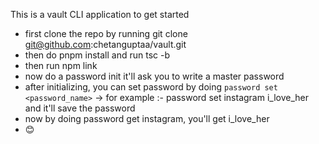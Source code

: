 This is a vault CLI application
to get started
  - first clone the repo by running git clone git@github.com:chetanguptaa/vault.git
  - then do pnpm install and run tsc -b
  - then run npm link
  - now do a password init it'll ask you to write a master password
  - after initializing, you can set password by doing `password set <password_name>` -> for example :- password set instagram i_love_her and it'll save the password
  - now by doing password get instagram, you'll get i_love_her
  - 😊
